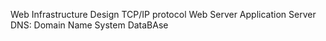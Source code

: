 Web Infrastructure Design
  TCP/IP protocol
  Web Server
  Application Server
  DNS: Domain Name System
  DataBAse
